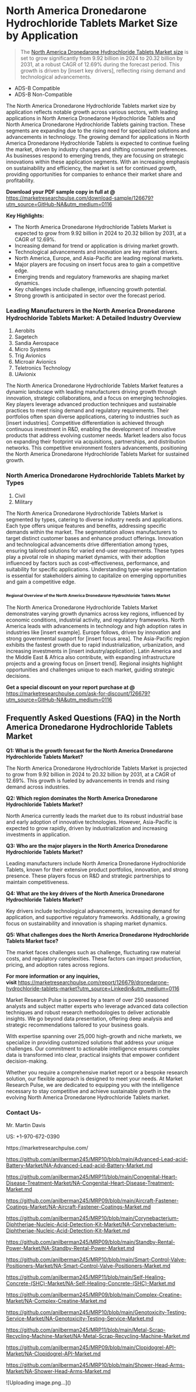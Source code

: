 <h1>North America Dronedarone Hydrochloride Tablets Market&nbsp;Size by Application</h1><blockquote><p>The <a href="https://marketresearchpulse.com/download-sample/126679?utm_source=GitHub-NA&amp;utm_medium=0116">North America Dronedarone Hydrochloride Tablets Market size</a> is set to grow significantly from 9.92 billion in 2024 to 20.32 billion by 2031, at a robust CAGR of 12.69% during the forecast period. This growth is driven by [insert key drivers], reflecting rising demand and technological advancements.</p></blockquote><ul><li>ADS-B Compatible<li> ADS-B Non-Compatible</li></ul><p>The North America Dronedarone Hydrochloride Tablets market size by application reflects notable growth across various sectors, with leading applications in North America Dronedarone Hydrochloride Tablets and North America Dronedarone Hydrochloride Tablets gaining traction. These segments are expanding due to the rising need for specialized solutions and advancements in technology. The growing demand for applications in North America Dronedarone Hydrochloride Tablets is expected to continue fueling the market, driven by industry changes and shifting consumer preferences. As businesses respond to emerging trends, they are focusing on strategic innovations within these application segments. With an increasing emphasis on sustainability and efficiency, the market is set for continued growth, providing opportunities for companies to enhance their market share and profitability.</p><p><strong>Download your PDF sample copy in full at @ </strong><a href="https://marketresearchpulse.com/download-sample/126679?utm_source=GitHub-NA&amp;utm_medium=0116">https://marketresearchpulse.com/download-sample/126679?utm_source=GitHub-NA&amp;utm_medium=0116</a></p><p><strong>Key Highlights: </strong></p><ul><li>The North America Dronedarone Hydrochloride Tablets Market is expected to grow from 9.92 billion in 2024 to 20.32 billion by 2031, at a CAGR of 12.69%.</li><li>Increasing demand for trend or application is driving market growth.</li><li>Technological advancements and innovation are key market drivers.</li><li>North America, Europe, and Asia-Pacific are leading regional markets.</li><li>Major players are focusing on insert focus area to gain a competitive edge.</li><li>Emerging trends and regulatory frameworks are shaping market dynamics.</li><li>Key challenges include challenge, influencing growth potential.</li><li>Strong growth is anticipated in sector over the forecast period.</li></ul><h3>Leading Manufacturers in the North America Dronedarone Hydrochloride Tablets Market: A Detailed Industry Overview</h3><ol><li>Aerobits</li><li>Sagetech</li><li>Sandia Aerospace</li><li>Micro Systems</li><li>Trig Avionics</li><li>Microair Avionics</li><li>Teletronics Technology</li><li>UAvionix</li></ol><div class="flex max-w-full flex-col flex-grow"><div class="min-h-8 text-message flex w-full flex-col items-end gap-2 whitespace-normal break-words [.text-message+&amp;]:mt-5" dir="auto" data-message-author-role="assistant" data-message-id="fd8432e4-4910-450d-b182-61b7bfb0a01f" data-message-model-slug="gpt-4o"><div class="flex w-full flex-col gap-1 empty:hidden first:pt-[3px]"><div class="markdown prose w-full break-words dark:prose-invert light"><p>The North America Dronedarone Hydrochloride Tablets Market features a dynamic landscape with leading manufacturers driving growth through innovation, strategic collaborations, and a focus on emerging technologies. Key players leverage advanced production techniques and sustainable practices to meet rising demand and regulatory requirements. Their portfolios often span diverse applications, catering to industries such as [insert industries]. Competitive differentiation is achieved through continuous investment in R&amp;D, enabling the development of innovative products that address evolving customer needs. Market leaders also focus on expanding their footprint via acquisitions, partnerships, and distribution networks. This competitive environment fosters advancements, positioning the North America Dronedarone Hydrochloride Tablets Market for sustained growth.</p></div></div></div></div><h3>North America Dronedarone Hydrochloride Tablets Market by Types</h3><ol><li>Civil<li> Military</li></ol><div class="flex max-w-full flex-col flex-grow"><div class="min-h-8 text-message flex w-full flex-col items-end gap-2 whitespace-normal break-words [.text-message+&amp;]:mt-5" dir="auto" data-message-author-role="assistant" data-message-id="084470be-0bb7-4664-bddf-5156b4f41249" data-message-model-slug="gpt-4o-mini"><div class="flex w-full flex-col gap-1 empty:hidden first:pt-[3px]"><div class="markdown prose w-full break-words dark:prose-invert light"><p>The North America Dronedarone Hydrochloride Tablets Market is segmented by types, catering to diverse industry needs and applications. Each type offers unique features and benefits, addressing specific demands within the market. The segmentation allows manufacturers to target distinct customer bases and enhance product offerings. Innovation and technological advancements drive differentiation among types, ensuring tailored solutions for varied end-user requirements. These types play a pivotal role in shaping market dynamics, with their adoption influenced by factors such as cost-effectiveness, performance, and suitability for specific applications. Understanding type-wise segmentation is essential for stakeholders aiming to capitalize on emerging opportunities and gain a competitive edge.</p></div></div></div></div><h3><span style="font-size: 11px;">Regional Overview of the North America Dronedarone Hydrochloride Tablets Market</span></h3><div class="flex max-w-full flex-col flex-grow"><div class="min-h-8 text-message flex w-full flex-col items-end gap-2 whitespace-normal break-words [.text-message+&amp;]:mt-5" dir="auto" data-message-author-role="assistant" data-message-id="e9038762-ce64-4e30-91c9-9bd413514231" data-message-model-slug="gpt-4o-mini"><div class="flex w-full flex-col gap-1 empty:hidden first:pt-[3px]"><div class="markdown prose w-full break-words dark:prose-invert light"><p>The North America Dronedarone Hydrochloride Tablets Market demonstrates varying growth dynamics across key regions, influenced by economic conditions, industrial activity, and regulatory frameworks. North America leads with advancements in technology and high adoption rates in industries like [insert example]. Europe follows, driven by innovation and strong governmental support for [insert focus area]. The Asia-Pacific region exhibits the fastest growth due to rapid industrialization, urbanization, and increasing investments in [insert industry/application]. Latin America and the Middle East &amp; Africa also contribute, with expanding infrastructure projects and a growing focus on [insert trend]. Regional insights highlight opportunities and challenges unique to each market, guiding strategic decisions.</p></div></div></div></div><p><strong>Get a special discount on your report purchase at @ </strong><a href="https://marketresearchpulse.com/ask-for-discount/126679?utm_source=GitHub-NA&amp;utm_medium=0116">https://marketresearchpulse.com/ask-for-discount/126679?utm_source=GitHub-NA&amp;utm_medium=0116</a></p><h2>Frequently Asked Questions (FAQ) in the North America Dronedarone Hydrochloride Tablets Market</h2><p><strong>Q1: What is the growth forecast for the North America Dronedarone Hydrochloride Tablets Market?</strong></p><p>The North America Dronedarone Hydrochloride Tablets Market is projected to grow from 9.92 billion in 2024 to 20.32 billion by 2031, at a CAGR of 12.69%. This growth is fueled by advancements in trends and rising demand across industries.</p><p><strong>Q2: Which region dominates the North America Dronedarone Hydrochloride Tablets Market?</strong></p><p>North America currently leads the market due to its robust industrial base and early adoption of innovative technologies. However, Asia-Pacific is expected to grow rapidly, driven by industrialization and increasing investments in application.</p><p><strong>Q3: Who are the major players in the North America Dronedarone Hydrochloride Tablets Market?</strong></p><p>Leading manufacturers include North America Dronedarone Hydrochloride Tablets, known for their extensive product portfolios, innovation, and strong presence. These players focus on R&amp;D and strategic partnerships to maintain competitiveness.</p><p><strong>Q4: What are the key drivers of the North America Dronedarone Hydrochloride Tablets Market?</strong></p><p>Key drivers include technological advancements, increasing demand for application, and supportive regulatory frameworks. Additionally, a growing focus on sustainability and innovation is shaping market dynamics.</p><p><strong>Q5: What challenges does the North America Dronedarone Hydrochloride Tablets Market face?</strong></p><p>The market faces challenges such as challenge, fluctuating raw material costs, and regulatory complexities. These factors can impact production, pricing, and adoption rates across regions.</p><p><strong>For more information or any inquiries, visit&nbsp;</strong><a href="https://marketresearchpulse.com/report/126679/dronedarone-hydrochloride-tablets-market?utm_source=Linkedin&utm_medium=0116">https://marketresearchpulse.com/report/126679/dronedarone-hydrochloride-tablets-market?utm_source=Linkedin&utm_medium=0116</a></p><p>Market Research Pulse is powered by a team of over 250 seasoned analysts and subject matter experts who leverage advanced data collection techniques and robust research methodologies to deliver actionable insights. We go beyond data presentation, offering deep analysis and strategic recommendations tailored to your business goals.</p><p>With expertise spanning over 25,000 high-growth and niche markets, we specialize in providing customized solutions that address your unique challenges. Our commitment to actionable intelligence ensures complex data is transformed into clear, practical insights that empower confident decision-making.</p><p>Whether you require a comprehensive market report or a bespoke research solution, our flexible approach is designed to meet your needs. At Market Research Pulse, we are dedicated to equipping you with the intelligence necessary to stay competitive and achieve sustainable growth in the evolving North America Dronedarone Hydrochloride Tablets market.</p><h3><strong>Contact Us-</strong></h3><p>Mr. Martin Davis</p><p>US: +1-970-672-0390</p><p>https://marketresearchpulse.com/</p><p><a href="https://github.com/anilberman245/MRP10/blob/main/Advanced-Lead-acid-Battery-Market/NA-Advanced-Lead-acid-Battery-Market.md">https://github.com/anilberman245/MRP10/blob/main/Advanced-Lead-acid-Battery-Market/NA-Advanced-Lead-acid-Battery-Market.md</a></p><p><a href="https://github.com/anilberman245/MRP11/blob/main/Congenital-Heart-Disease-Treatment-Market/NA-Congenital-Heart-Disease-Treatment-Market.md">https://github.com/anilberman245/MRP11/blob/main/Congenital-Heart-Disease-Treatment-Market/NA-Congenital-Heart-Disease-Treatment-Market.md</a></p><p><a href="https://github.com/anilberman245/MRP09/blob/main/Aircraft-Fastener-Coatings-Market/NA-Aircraft-Fastener-Coatings-Market.md">https://github.com/anilberman245/MRP09/blob/main/Aircraft-Fastener-Coatings-Market/NA-Aircraft-Fastener-Coatings-Market.md</a></p><p><a href="https://github.com/anilberman245/MRP10/blob/main/Corynebacterium-Diphtheriae-Nucleic-Acid-Detection-Kit-Market/NA-Corynebacterium-Diphtheriae-Nucleic-Acid-Detection-Kit-Market.md">https://github.com/anilberman245/MRP10/blob/main/Corynebacterium-Diphtheriae-Nucleic-Acid-Detection-Kit-Market/NA-Corynebacterium-Diphtheriae-Nucleic-Acid-Detection-Kit-Market.md</a></p><p><a href="https://github.com/anilberman245/MRP09/blob/main/Standby-Rental-Power-Market/NA-Standby-Rental-Power-Market.md">https://github.com/anilberman245/MRP09/blob/main/Standby-Rental-Power-Market/NA-Standby-Rental-Power-Market.md</a></p><p><a href="https://github.com/anilberman245/MRP10/blob/main/Smart-Control-Valve-Positioners-Market/NA-Smart-Control-Valve-Positioners-Market.md">https://github.com/anilberman245/MRP10/blob/main/Smart-Control-Valve-Positioners-Market/NA-Smart-Control-Valve-Positioners-Market.md</a></p><p><a href="https://github.com/anilberman245/MRP11/blob/main/Self-Healing-Concrete-(SHC)-Market/NA-Self-Healing-Concrete-(SHC)-Market.md">https://github.com/anilberman245/MRP11/blob/main/Self-Healing-Concrete-(SHC)-Market/NA-Self-Healing-Concrete-(SHC)-Market.md</a></p><p><a href="https://github.com/anilberman245/MRP09/blob/main/Complex-Creatine-Market/NA-Complex-Creatine-Market.md">https://github.com/anilberman245/MRP09/blob/main/Complex-Creatine-Market/NA-Complex-Creatine-Market.md</a></p><p><a href="https://github.com/anilberman245/MRP10/blob/main/Genotoxicity-Testing-Service-Market/NA-Genotoxicity-Testing-Service-Market.md">https://github.com/anilberman245/MRP10/blob/main/Genotoxicity-Testing-Service-Market/NA-Genotoxicity-Testing-Service-Market.md</a></p><p><a href="https://github.com/anilberman245/MRP11/blob/main/Metal-Scrap-Recycling-Machine-Market/NA-Metal-Scrap-Recycling-Machine-Market.md">https://github.com/anilberman245/MRP11/blob/main/Metal-Scrap-Recycling-Machine-Market/NA-Metal-Scrap-Recycling-Machine-Market.md</a></p><p><a href="https://github.com/anilberman245/MRP09/blob/main/Clopidogrel-API-Market/NA-Clopidogrel-API-Market.md">https://github.com/anilberman245/MRP09/blob/main/Clopidogrel-API-Market/NA-Clopidogrel-API-Market.md</a></p><p><a href="https://github.com/anilberman245/MRP10/blob/main/Shower-Head-Arms-Market/NA-Shower-Head-Arms-Market.md">https://github.com/anilberman245/MRP10/blob/main/Shower-Head-Arms-Market/NA-Shower-Head-Arms-Market.md</a></p>
![Uploading image.png…]()
